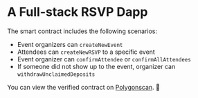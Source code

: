 # A Full-stack RSVP Dapp

The smart contract includes the following scenarios:

- Event organizers can `createNewEvent`
- Attendees can `createNewRSVP` to a specific event
- Event organizer can `confirmAttendee` or `confirmAllAttendees`
- If someone did not show up to the event, organizer can `withdrawUnclaimedDeposits`


You can view the verified contract on [Polygonscan](https://mumbai.polygonscan.com/address/0x738545dA94E9eFFf3aB5d9c9DE2DF2D81FE88A43). 🔎